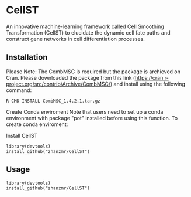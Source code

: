 # CellST

An innovative machine-learning framework called Cell Smoothing Transformation (CellST) to elucidate the dynamic cell fate paths and construct gene networks in cell differentiation processes.

## Installation

Please Note: 
The CombMSC is required but the package is archieved on Cran. Please downloaded the package from this link (https://cran.r-project.org/src/contrib/Archive/CombMSC/) and install using the following command:

```
R CMD INSTALL CombMSC_1.4.2.1.tar.gz
```

Create Conda enviroment
Note that users need to set up a conda environment with package "pot" installed before using this function.
To create conda enviroment:




Install CellST
```
library(devtools)
install_github("zhanzmr/CellST")
```

## Usage


```
library(devtools)
install_github("zhanzmr/CellST")
```



